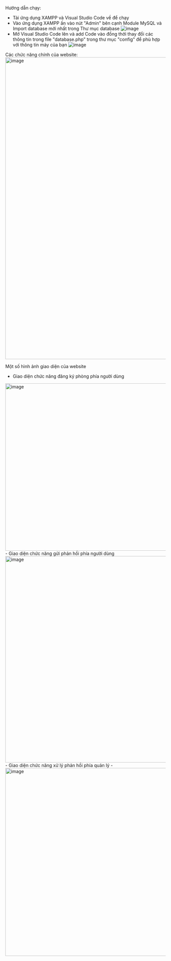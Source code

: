 Hướng dẫn chạy:
- Tải ứng dụng XAMPP và Visual Studio Code về để chạy
- Vào ứng dụng XAMPP ấn vào nút "Admin" bên cạnh Module MySQL và Import database mới nhất trong Thư mục database
![image](https://github.com/user-attachments/assets/44e8400a-a0a4-4909-80f4-4e6f0af0ea21)
- Mở Visual Studio Code lên và add Code vào đồng thời thay đổi các thông tin trong file "database.php" trong thư mục "config" để phù hợp với thông tin máy của bạn
![image](https://github.com/user-attachments/assets/493640c4-e220-4454-ab84-df0f8a4841b3)

Các chức năng chính của website:
<img width="900" height="949" alt="image" src="https://github.com/user-attachments/assets/64b88db5-3d9f-461b-93fe-9a7d9dbf7639" />

Một số hình ảnh giao diện của website
- Giao diện chức năng đăng ký phòng phía người dùng
<img width="974" height="526" alt="image" src="https://github.com/user-attachments/assets/79107bb2-a994-4b24-adb2-970253edf104" />
- Giao diện chức năng gửi phản hồi phía người dùng
<img width="974" height="649" alt="image" src="https://github.com/user-attachments/assets/6b16a282-b0f0-453b-8831-ac1b00aaa410" />
- Giao diện chức năng xử lý phản hồi phía quản lý
- <img width="974" height="591" alt="image" src="https://github.com/user-attachments/assets/c5deda14-3063-4362-9688-1d0fc81881af" />


